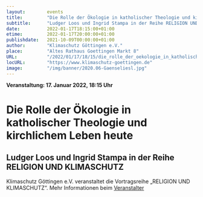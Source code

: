 ```yaml
---
layout:        events
title:         "Die Rolle der Ökologie in katholischer Theologie und kirchlichem Leben heute"
subtitle:      "Ludger Loos und Ingrid Stampa in der Reihe RELIGION UND KLIMASCHUTZ"
date:          2022-01-17T18:15:00+01:00
etime:         2022-01-17T20:00:00+01:00
publishdate:   2021-10-09T00:00:00+01:00
author:        "Klimaschutz Göttingen e.V."
place:         "Altes Rathaus Goettingen Markt 8"
URL:           "/2022/01/17/18/15/die_rolle_der_oekologie_in_katholischer_theologie_und_kirchlichem_leben_heute"
locURL:        "https://www.klimaschutz-goettingen.de"
image:         "/img/banner/2020.06-Gaenseliesl.jpg"
---
```


**Veranstaltung: 17. Januar 2022, 18:15 Uhr**

Die Rolle der Ökologie in katholischer Theologie und kirchlichem Leben heute
===========

Ludger Loos und Ingrid Stampa in der Reihe RELIGION UND KLIMASCHUTZ
-----------

Klimaschutz Göttingen e.V. veranstaltet die Vortragsreihe „RELIGION UND KLIMASCHUTZ“.
Mehr Informationen beim [Veranstalter](https://www.klimaschutz-goettingen.de)
